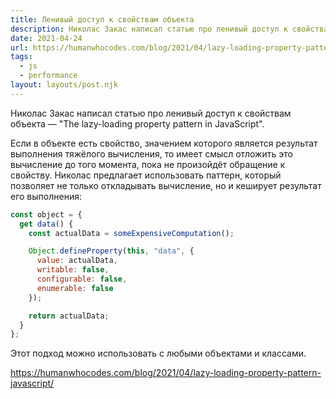 ```yaml
---
title: Ленивый доступ к свойствам объекта
description: Николас Закас написал статью про ленивый доступ к свойствам объекта
date: 2021-04-24
url: https://humanwhocodes.com/blog/2021/04/lazy-loading-property-pattern-javascript/
tags:
  - js
  - performance
layout: layouts/post.njk
---
```

Николас Закас написал статью про ленивый доступ к свойствам объекта — "The lazy-loading property pattern in JavaScript".

Если в объекте есть свойство, значением которого является результат выполнения тяжёлого вычисления, то имеет смысл отложить это вычисление до того момента, пока не произойдёт обращение к свойству. Николас предлагает использовать паттерн, который позволяет не только откладывать вычисление, но и кеширует результат его выполнения:

```javascript
const object = {
  get data() {
    const actualData = someExpensiveComputation();

    Object.defineProperty(this, "data", {
      value: actualData,
      writable: false,
      configurable: false,
      enumerable: false
    });

    return actualData;
  }
};
```

Этот подход можно использовать с любыми объектами и классами.

https://humanwhocodes.com/blog/2021/04/lazy-loading-property-pattern-javascript/
